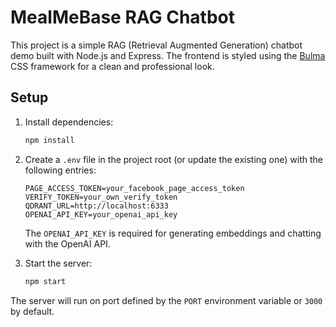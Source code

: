 # MealMeBase RAG Chatbot

This project is a simple RAG (Retrieval Augmented Generation) chatbot demo built with Node.js and Express. The frontend is styled using the [Bulma](https://bulma.io) CSS framework for a clean and professional look.

## Setup

1. Install dependencies:
   ```bash
   npm install
   ```

2. Create a `.env` file in the project root (or update the existing one) with the following entries:
   ```env
   PAGE_ACCESS_TOKEN=your_facebook_page_access_token
   VERIFY_TOKEN=your_own_verify_token
   QDRANT_URL=http://localhost:6333
   OPENAI_API_KEY=your_openai_api_key
   ```
   The `OPENAI_API_KEY` is required for generating embeddings and chatting with the OpenAI API.

3. Start the server:
   ```bash
   npm start
   ```

The server will run on port defined by the `PORT` environment variable or `3000` by default.
